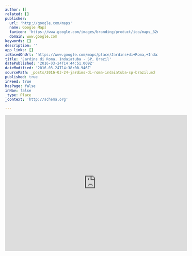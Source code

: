 ```yaml
---
author: []
related: []
publisher:
  url: 'http://google.com/maps'
  name: Google Maps
  favicon: 'https://www.google.com/images/branding/product/ico/maps_32dp.ico'
  domain: www.google.com
keywords: []
description: ''
app_links: []
isBasedOnUrl: 'https://www.google.com/maps/place/Jardins+di+Roma,+Indaiatuba+-+SP,+Brazil/@-23.0682036,-47.2397556,18z/data=!4m2!3m1!1s0x94c8b30985bfacbd:0xd61cae919e4a6522?hl=en-US'
title: 'Jardins di Roma, Indaiatuba - SP, Brazil'
datePublished: '2016-03-24T14:44:51.009Z'
dateModified: '2016-03-24T14:38:00.946Z'
sourcePath: _posts/2016-03-24-jardins-di-roma-indaiatuba-sp-brazil.md
published: true
inFeed: true
hasPage: false
inNav: false
_type: Place
_context: 'http://schema.org'

---
```

<iframe src="https://cdn.embedly.com/widgets/media.html?src=https%3A%2F%2Fwww.google.com%2Fmaps%2Fembed%2Fv1%2Fplace%3Fcenter%3D-23.0682036%252C-47.2397556%26key%3DAIzaSyBctFF2JCjitURssT91Am-_ZWMzRaYBm4Q%26zoom%3D18%26q%3DJardins%2Bdi%2BRoma%2C%2BIndaiatuba%2B-%2BSP%2C%2BBrazil&amp;url=https%3A%2F%2Fwww.google.com%2Fmaps%2Fplace%2FJardins%2Bdi%2BRoma%2C%2BIndaiatuba%2B-%2BSP%2C%2BBrazil%2F%40-23.0682036%2C-47.2397556%2C18z%2Fdata%3D%214m2%213m1%211s0x94c8b30985bfacbd%3A0xd61cae919e4a6522%3Fhl%3Den-US%26dg%3Ddbrw%26newdg%3D1&amp;image=http%3A%2F%2Fmaps-api-ssl.google.com%2Fmaps%2Fapi%2Fstaticmap%3Fcenter%3D-23.0682036%2C-47.2397556%26zoom%3D15%26size%3D250x250%26sensor%3Dfalse&amp;key=b7d04c9b404c499eba89ee7072e1c4f7&amp;type=text%2Fhtml&amp;schema=google" width="600" height="450" scrolling="no" frameborder="0" allowfullscreen="allowfullscreen" style=""></iframe>